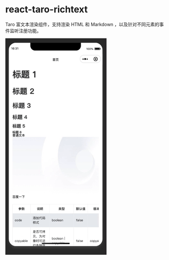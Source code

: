 # react-taro-richtext

Taro 富文本渲染组件，支持渲染 HTML 和 Markdown ，以及针对不同元素的事件监听注册功能。

![使用示例](./docs/assets/demo.gif)
